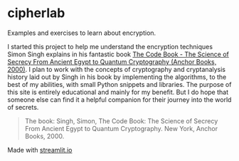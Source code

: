 # cipherlab

Examples and exercises to learn about encryption.

I started this project to help me understand the encryption techniques Simon Singh explains in his fantastic book 
[The Code Book - The Science of Secrecy From Ancient Egypt to Quantum Cryptography (Anchor Books, 2000)](https://en.wikipedia.org/wiki/The_Code_Book). 
I plan to work with the concepts of cryptography and cryptanalysis history laid out by Singh in his book by implementing 
the algorithms, to the best of my abilities, with small Python snippets and libraries. The purpose of this site is entirely 
educational and mainly for my benefit. But I do hope that someone else can find it a helpful companion for their journey 
into the world of secrets.

>The book: 
> Singh, Simon, The Code Book: The Science of Secrecy From Ancient Egypt to Quantum Cryptography. New York, Anchor Books, 2000.

Made with [streamlit.io](https://streamlit.io)
